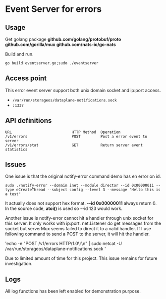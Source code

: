 # Event Server for errors

## Usage

Get golang package __github.com/golang/protobuf/proto__  __github.com/gorilla/mux__	 __github.com/nats-io/go-nats__

Build and run.

`go build eventserver.go;sudo ./eventserver
`

## Access point

This error event server support both unix domain socket and ip:port access. 

- `/var/run/storageos/dataplane-notifications.sock`
- `:1337`

## API definitions
    URL                           HTTP Method  Operation
    /v1/errors                    POST         Post a error event to server
    /v1/errors/stat               GET          Return server event statistics
   
## Issues

One issue is that the original notify-error command demo has en error on id. 

`sudo ./notify-error --domain inet --module director --id 0x00000011 --type eCreateThread --subject config --level 3 --message "Hello this is a test"`   

It actually does not support hex format. __--id 0x00000011__ always return 0. In the source code, __atoi()__ is used so --id 123 would work.

Another issue is notify-error cannot hit a handler through unix socket for this server. It only works with ip:port. net.Listener do get messages from the socket but serverMux seems failed to direct it to a valid handler. If I use following command to send a POST to the server, it will hit the handler.


'echo -e "POST /v1/errors HTTP/1.0\r\n" | sudo netcat -U /var/run/storageos/dataplane-notifications.sock
'

Due to limited amount of time for this project. This issue remains for future investigation. 

## Logs

All log functions has been left enabled for demonstration purpose.

